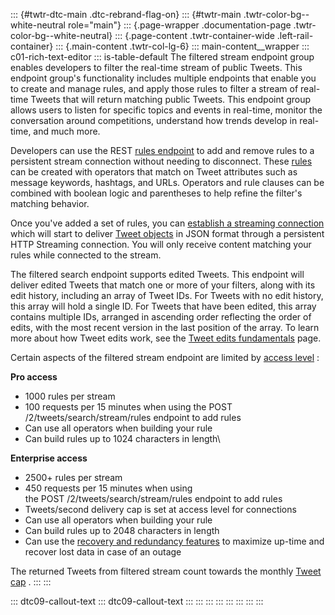 ::: {#twtr-dtc-main .dtc-rebrand-flag-on}
::: {#twtr-main .twtr-color-bg--white-neutral role="main"}
::: {.page-wrapper .documentation-page .twtr-color-bg--white-neutral}
::: {.page-content .twtr-container-wide .left-rail-container}
::: {.main-content .twtr-col-lg-6}
::: main-content__wrapper
::: c01-rich-text-editor
::: is-table-default
The filtered stream endpoint group enables developers to filter the
real-time stream of public Tweets. This endpoint group's functionality
includes multiple endpoints that enable you to create and manage rules,
and apply those rules to filter a stream of real-time Tweets that will
return matching public Tweets. This endpoint group allows users to
listen for specific topics and events in real-time, monitor the
conversation around competitions, understand how trends develop in
real-time, and much more.

Developers can use the REST [rules
endpoint](/en/docs/twitter-api/tweets/filtered-stream/api-reference/post-tweets-search-stream-rules)
to add and remove rules to a persistent stream connection without
needing to disconnect. These
[rules](/en/docs/twitter-api/tweets/filtered-stream/integrate/build-a-rule)
can be created with operators that match on Tweet attributes such as
message keywords, hashtags, and URLs. Operators and rule clauses can be
combined with boolean logic and parentheses to help refine the filter's
matching behavior.

Once you\'ve added a set of rules, you can [establish a streaming
connection](/en/docs/twitter-api/tweets/filtered-stream/api-reference/get-tweets-search-stream)
which will start to deliver [Tweet
objects](/en/docs/twitter-api/data-dictionary/object-model/tweet) in
JSON format through a persistent HTTP Streaming connection. You will
only receive content matching your rules while connected to the stream.

The filtered search endpoint supports edited Tweets. This endpoint will
deliver edited Tweets that match one or more of your filters, along with
its edit history, including an array of Tweet IDs. For Tweets with no
edit history, this array will hold a single ID. For Tweets that have
been edited, this array contains multiple IDs, arranged in ascending
order reflecting the order of edits, with the most recent version in the
last position of the array. To learn more about how Tweet edits work,
see the [Tweet edits fundamentals](/en/docs/twitter-api/tweet-edits)
page.

Certain aspects of the filtered stream endpoint are limited by [access
level](/en/docs/twitter-api/getting-started/about-twitter-api#v2-access-level)
:

**Pro access**

-   1000 rules per stream
-   100 requests per 15 minutes when using the POST
    /2/tweets/search/stream/rules endpoint to add rules
-   Can use all operators when building your rule
-   Can build rules up to 1024 characters in length\

**Enterprise access**

-   2500+ rules per stream
-   450 requests per 15 minutes when using
    the POST /2/tweets/search/stream/rules endpoint to add rules
-   Tweets/second delivery cap is set at access level for connections
-   Can use all operators when building your rule
-   Can build rules up to 2048 characters in length
-   Can use the [recovery and redundancy
    features](/en/docs/twitter-api/tweets/filtered-stream/integrate/recovery-and-redundancy-features)
    to maximize up-time and recover lost data in case of an outage

The returned Tweets from filtered stream count towards the monthly
[Tweet cap](/en/docs/twitter-api/tweet-caps) .
:::
:::

::: dtc09-callout-text
::: dtc09-callout-text
:::
:::
:::
:::
:::
:::
:::
:::
